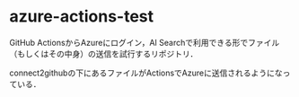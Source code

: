 # azure-actions-test
GitHub ActionsからAzureにログイン，AI Searchで利用できる形でファイル（もしくはその中身）の送信を試行するリポジトリ．

connect2githubの下にあるファイルがActionsでAzureに送信されるようになっている．

